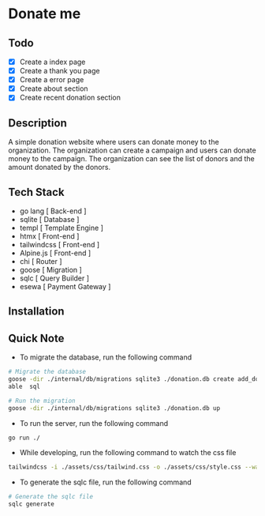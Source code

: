 # Donate me

## Todo

- [x] Create a index page
- [x] Create a thank you page
- [x] Create a error page
- [x] Create about section
- [x] Create recent donation section
<!-- - [ ] Create donation bar(with sse) -->

## Description

A simple donation website where users can donate money to the organization. The organization can create a campaign and users can donate money to the campaign. The organization can see the list of donors and the amount donated by the donors.

## Tech Stack

- go lang  [ Back-end ]
- sqlite [ Database ]
- templ [ Template Engine ]
- htmx [ Front-end ]
- tailwindcss [ Front-end ]
- Alpine.js [ Front-end ]
- chi [ Router ]
- goose [ Migration ]
- sqlc [ Query Builder ]
- esewa [ Payment Gateway ]

## Installation



## Quick Note

- To migrate the database, run the following command
```bash
# Migrate the database
goose -dir ./internal/db/migrations sqlite3 ./donation.db create add_donation_t
able  sql

# Run the migration
goose -dir ./internal/db/migrations sqlite3 ./donation.db up
```

- To run the server, run the following command
```bash
go run ./
```

- While developing, run the following command to watch the css file
```bash
tailwindcss -i ./assets/css/tailwind.css -o ./assets/css/style.css --watch
```

- To generate the sqlc file, run the following command
```bash
# Generate the sqlc file
sqlc generate
```


